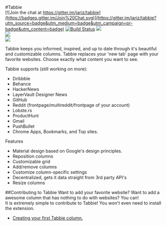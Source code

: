 #Tabbie <span style='float:right'>[![Join the chat at https://gitter.im/jariz/tabbie](https://badges.gitter.im/Join%20Chat.svg)](https://gitter.im/jariz/tabbie?utm_source=badge&utm_medium=badge&utm_campaign=pr-badge&utm_content=badge) [![Build Status](https://travis-ci.org/jariz/tabbie.svg?branch=master&style=flat-square)](https://travis-ci.org/jariz/tabbie) [![](https://img.shields.io/badge/Chrome-Extension-yellow.svg?style=flat-square)](https://chrome.google.com/webstore/detail/tabbie/kckhddfnffeofnfjcpdffpeiljicclbd)

![](https://cloud.githubusercontent.com/assets/1415847/6825212/2231c0f2-d2f9-11e4-8eea-134c067d084e.png)  
![](https://cloud.githubusercontent.com/assets/1415847/6825227/43d8f36a-d2f9-11e4-973f-3e1a07d25820.png)  
  
Tabbie keeps you informed, inspired, and up to date through it's beautiful and customizable columns.
Tabbie replaces your 'new tab' page with your favorite websites.
Choose exactly what content you want to see.

Tabbie supports (still working on more):
- Dribbble
- Behance
- HackerNews
- LayerVault Designer News
- GitHub
- Reddit (frontpage/multireddit/frontpage of your account)
- Lobste.rs
- ProductHunt
- Gmail
- PushBullet
- Chrome Apps, Bookmarks, and Top sites.

Features
- Material design based on Google's design principles.
- Reposition columns
- Customizable grid
- Add/remove columns
- Customize column-specific settings
- Decentralized, gets it data straight from 3rd party API's
- Resize columns


##Contributing to Tabbie
Want to add your favorite website? Want to add a awesome column that has nothing to do with websites? You can!  
It is extremely simple to contribute to Tabbie! You won't even need to install the extension.

- [Creating your first Tabbie column.](https://github.com/jariz/tabbie/blob/master/CONTRIBUTING.md)
